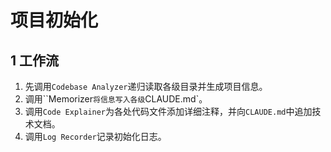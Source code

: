 # 项目初始化

## 1 工作流

1. 先调用`Codebase Analyzer`递归读取各级目录并生成项目信息。
2. 调用``Memorizer`将信息写入各级`CLAUDE.md`。
3. 调用`Code Explainer`为各处代码文件添加详细注释，并向`CLAUDE.md`中追加技术文档。
4. 调用`Log Recorder`记录初始化日志。